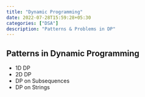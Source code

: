 ```yaml
---
title: "Dynamic Programming"
date: 2022-07-28T15:59:28+05:30
categories: ["DSA"]
description: "Patterns & Problems in DP"
---
```

## Patterns in Dynamic Programming
- 1D DP
- 2D DP
- DP on Subsequences
- DP on Strings